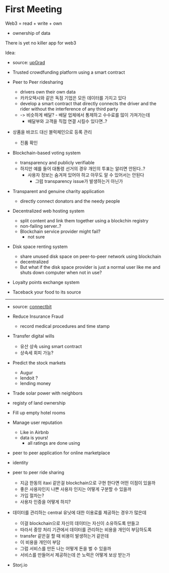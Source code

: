 # First Meeting

Web3 = read + write + own
 - ownership of data

There is yet no killer app for web3

Idea:
 - source: [upGrad](https://www.upgrad.com/blog/blockchain-project-ideas-for-beginners-students/)
 - Trusted crowdfunding platform using a smart contract
 - Peer to Peer ridesharing
    - drivers own their own data
    - 카카오택시와 같은 독점 기업은 모든 데이터를 가지고 있다
    - develop a smart contract that directly connects the driver and the rider without the interference of any third party
    - -> 비슷하게 배달? - 배달 업체에서 통제하고 수수료를 많이 가져가는데 
        - 배달부와 고객을 직접 연결 시킬수 있다면..?
 - 상품을 바코드 대신 블럭체인으로 등록 관리
    - 진품 확인
 - Blockchain-based voting system
    - transparency and publicly verifiable
    - 하지만 예를 들어 대통령 선거의 경우 개인의 투표는 알리면 안된다..?
        - 사용자 정보는 숨겨져 있어야 하고 아무도 알 수 있어서는 안된다
            - 그럼 transparency issue가 발생하는거 아닌가
 - Transparent and genuine charity application
    - directly connect donators and the needy people
 - Decentralized web hosting system
    - split content and link them together using a blockchin registry
    - non-failing server..?
    - Blockchain service provider might fail?
        - not sure
 - Disk space renting system
    - share unused disk space on peer-to-peer network using blockchain
    - decentralized
    - But what if the disk space provider is just a normal user like me and shuts down computer when not in use?

 - Loyalty points exchange system

 - Taceback your food to its source

---
 - source: [connectbit](https://www.connectbit.com/blockchain-applications/)

 - Reduce Insurance Fraud
    - record medical procedures and time stamp
 - Transfer digital wills
    - 유산 상속 using smart contract
    - 상속세 회피 가능?
 - Predict the stock markets
    - Augur
    - lendoit ?
    - lending money
 - Trade solar power with neighbors
 - registy of land ownership
 - Fill up empty hotel rooms
 - Manage user reputation
    - Like in Airbnb
    - data is yours!
        - all ratings are done using 
 - peer to peer application for online marketplace
 - identity
 - peer to peer ride sharing
    - 지금 한동의 itaxi 같은걸 blockchain으로 구현 한다면 어떤 이점이 있을까
    - 좋은 사용자인지 나쁜 사용자 인지는 어떻게 구분할 수 있을까
    - 가입 절차는?
    - 사용자 인증을 어떻게 하지?




 - 데이터를 관리하는 central 유닛에 대한 이용료를 제공하는 경우가 많은데
    - 이걸 blockchain으로 자신의 데이터는 자신이 소유하도록 만들고
    - 따라서 중앙 처리 기관에서 데이터를 관리하는 비용을 개인이 부담하도록
    - transfer 같은걸 할 때 비용이 발생하는거 같은데
    - 이 비용을 개인이 부담
    - 그럼 서비스를 만든 나는 어떻게 돈을 벌 수 있을까
    - 서비스를 만들어서 제공하는데 쓴 노력은 어떻게 보상 받는가
 - Storj.io
